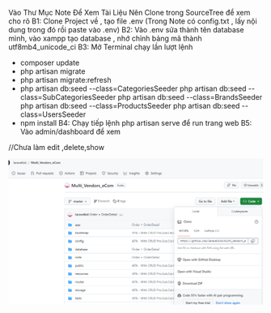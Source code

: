 <!-- ? Quản Lý Sàn Thương Mại Điện Tử  -->

Vào Thư Mục Note Để Xem Tài Liệu
Nên Clone trong SourceTree để xem cho rõ
B1: Clone Project về , tạo file .env (Trong Note có config.txt , lấy nội dung trong đó rồi paste vào .env)
B2: Vào .env sửa thành tên database mình, vào xampp tạo database , nhớ chỉnh bảng mã thành utf8mb4_unicode_ci
B3: Mở Terminal chạy lần lượt lệnh 
+ composer update 
+ php artisan migrate
+ php artisan migrate:refresh
+ php artisan db:seed --class=CategoriesSeeder
  php artisan db:seed --class=SubCategoriesSeeder
  php artisan db:seed --class=BrandsSeeder
  php artisan db:seed --class=ProductsSeeder
  php artisan db:seed --class=UsersSeeder
+ npm install
B4: Chạy tiếp lệnh php artisan serve để run trang web
B5: Vào admin/dashboard để xem


//Chưa làm edit ,delete,show 

![Clone](image.png)
